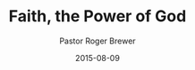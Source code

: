 ---
lunr: "true"
title: "Faith, the Power of God"
author: "Pastor Roger Brewer"
postDate: "08-09-2015"
date: 2015-08-09
category: "sermons"
slug: "2015/08/ffc_08092015"
icon: microphone
audioLink: "ffc_08092015"
tags: [issue of blood]
mp3: "ffc_08092015/08092015.mp3"
ogg: "ffc_08092015/08092015.ogg"
linkurl: "https://archive.org/download/ffc_08092015/ffc_08092015_files.xml"
ipath: "https://archive.org/download/ffc_08092015/08092015.mp3"
layout: sermon.html
---
